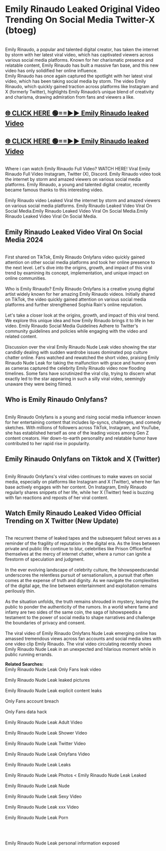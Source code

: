 # Emily Rinaudo Leaked Original Video Trending On Social Media Twitter-X (btoeg)

<br>
Emily Rinaudo, a popular and talented digital creator, has taken the internet by storm with her latest viral video, which has captivated viewers across various social media platforms. Known for her charismatic presence and relatable content, Emily Rinaudo has built a massive fan base, and this new video has only solidified her online influence.
<br>
Emily Rinaudo has once again captured the spotlight with her latest viral video, which has been taking social media by storm. The video Emily Rinaudo, which quickly gained traction across platforms like Instagram and X (formerly Twitter), highlights Emily Rinaudo’s unique blend of creativity and charisma, drawing admiration from fans and viewers a like.
<br>

## [🌐 CLICK HERE 🟢==►►  Emily Rinaudo leaked Video ](https://onlyclips.site?title=Emily_Rinaudo&ref=git)

## [🌐 CLICK HERE 🟢==►►  Emily Rinaudo leaked Video ](https://onlyclips.site?title=Emily_Rinaudo&ref=git)



<br>
Where i can watch Emily Rinaudo Full Video? WATCH HERE! Viral Emily Rinaudo Full Video Instagram, Twitter (X), Discord. Emily Rinaudo video took the internet by storm and amazed viewers on various social media platforms. Emily Rinaudo, a young and talented digital creator, recently became famous thanks to this interesting video.
<br><br>
Emily Rinaudo video Leaked Viral the internet by storm and amazed viewers on various social media platforms. Emily Rinaudo Leaked Video Viral On Social Media.Emily Rinaudo Leaked Video Viral On Social Media.Emily Rinaudo Leaked Video Viral On Social Media.
<br>

<h2>Emily Rinaudo Leaked Video Viral On Social Media 2024</h2>
<br>
First shared on TikTok, Emily Rinaudo Onlyfans video quickly gained attention on other social media platforms and took her online presence to the next level. Let's dive into the origins, growth, and impact of this viral trend by examining its concept, implementation, and unique impact on online communities.
<br><br>
Who is Emily Rinaudo? Emily Rinaudo Onlyfans is a creative young digital artist widely known for her amazing Emily Rinaudo videos. Initially shared on TikTok, the video quickly gained attention on various social media platforms and further strengthened Sophia Rain's online reputation.
<br><br>
Let's take a closer look at the origins, growth, and impact of this viral trend. We explore this unique idea and how Emily Rinaudo brings it to life in her video. Emily Rinaudo Social Media Guidelines Adhere to Twitter's community guidelines and policies while engaging with the video and related content.
<br><br>
Discussion over the viral Emily Rinaudo Nude Leak video showing the star candidly dealing with sudden wardrobe issues dominated pop culture chatter online. Fans watched and rewatched the short video, praising Emily Rinaudo Nude Leak for taking the malfunction with grace and humor even as cameras captured the celebrity Emily Rinaudo video now flooding timelines. Some fans have scrutinized the viral clip, trying to discern what exactly led to the star appearing in such a silly viral video, seemingly unaware they were being filmed.
<br>

<h2>Who is Emily Rinaudo Onlyfans?</h2>
<br>
Emily Rinaudo Onlyfans is a young and rising social media influencer known for her entertaining content that includes lip-syncs, challenges, and comedy sketches. With millions of followers across TikTok, Instagram, and YouTube, she has established herself as one of the leading voices among Gen Z content creators. Her down-to-earth personality and relatable humor have contributed to her rapid rise in popularity.
<br>
<h2>Emily Rinaudo Onlyfans on Tiktok and X (Twitter)</h2>
<br>
Emily Rinaudo Onlyfans's viral video continues to make waves on social media, especially on platforms like Instagram and X (Twitter), where her fan base actively engages with her content. On Instagram, Emily Rinaudo regularly shares snippets of her life, while her X (Twitter) feed is buzzing with fan reactions and reposts of her viral content.
<br>
<h2>Watch Emily Rinaudo Leaked Video Official Trending on X Twitter (New Update)</h2>
<br>
The recurrent theme of leaked tapes and the subsequent fallout serves as a reminder of the fragility of reputation in the digital era. As the lines between private and public life continue to blur, celebrities like Prison Officerfind themselves at the mercy of internet chatter, where a rumor can ignite a firestorm of speculation and judgment.
<br><br>
In the ever evolving landscape of celebrity culture, the Ishowspeedscandal underscores the relentless pursuit of sensationalism, a pursuit that often comes at the expense of truth and dignity. As we navigate the complexities of the digital age, the line between entertainment and exploitation remains perilously thin.
<br><br>
As the situation unfolds, the truth remains shrouded in mystery, leaving the public to ponder the authenticity of the rumors. In a world where fame and infamy are two sides of the same coin, the saga of Ishowspeedis a testament to the power of social media to shape narratives and challenge the boundaries of privacy and consent.
<br><br>
The viral video of Emily Rinaudo Onlyfans Nude Leak emerging online has amassed tremendous views across fan accounts and social media sites with one video clip Emily Rinaudo. The viral video circulating recently shows Emily Rinaudo Nude Leak in an unexpected and hilarious moment while in public running errands.
<br>

<strong>Related Searches:</strong>
<br>
Emily Rinaudo Nude Leak Only Fans leak video
<br><br>
Emily Rinaudo Nude Leak leaked pictures
<br><br>
Emily Rinaudo Nude Leak explicit content leaks
<br><br>
Only Fans account breach
<br><br>
Only Fans data hack
<br><br>
Emily Rinaudo Nude Leak Adult Video
<br><br>
Emily Rinaudo Nude Leak Shower Video
<br><br>
Emily Rinaudo Nude Leak Twitter Video
<br><br>
Emily Rinaudo Nude Leak Onlyfans Video
<br><br>
Emily Rinaudo Nude Leak Leaks
<br><br>
Emily Rinaudo Nude Leak Photos
<
Emily Rinaudo Nude Leak Leaked
<br><br>
Emily Rinaudo Nude Leak Nude
<br><br>
Emily Rinaudo Nude Leak Sexy Video
<br><br>
Emily Rinaudo Nude Leak xxx Video
<br><br>
Emily Rinaudo Nude Leak Porn
<br><br>

<br><br>
Emily Rinaudo Nude Leak personal information exposed